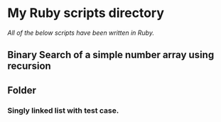 # My Ruby scripts directory

*All of the below scripts have been written in Ruby.*


## Binary Search of a simple number array using recursion

## Folder

### Singly linked list with test case.
